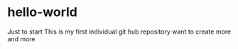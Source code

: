 # hello-world
Just to start 
This is my first individual git hub repository 
want to create more and more
